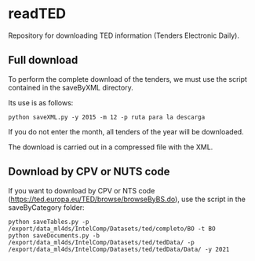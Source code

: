 # readTED
Repository for downloading TED information (Tenders Electronic Daily).

## Full download

To perform the complete download of the tenders, we must use the script contained in the saveByXML directory.

Its use is as follows:

	python saveXML.py -y 2015 -m 12 -p ruta para la descarga

If you do not enter the month, all tenders of the year will be downloaded.

The download is carried out in a compressed file with the XML.


## Download by CPV or NUTS code

If you want to download by CPV or NTS code (https://ted.europa.eu/TED/browse/browseByBS.do), use the script in the saveByCategory folder:

	python saveTables.py -p /export/data_ml4ds/IntelComp/Datasets/ted/completo/BO -t BO
	python saveDocuments.py -b /export/data_ml4ds/IntelComp/Datasets/ted/tedData/ -p /export/data_ml4ds/IntelComp/Datasets/ted/tedData/Data/ -y 2021



